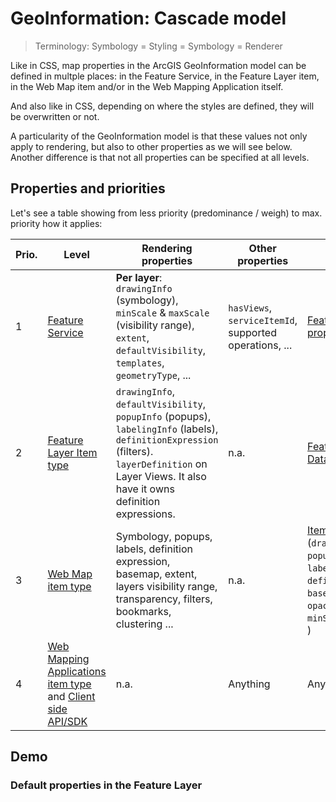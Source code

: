 # GeoInformation: Cascade model

> Terminology: Symbology = Styling = Symbology = Renderer

Like in CSS, map properties in the ArcGIS GeoInformation model can be defined in multple places: in the Feature Service, in the Feature Layer item, in the Web Map item and/or in the Web Mapping Application itself.

And also like in CSS, depending on where the styles are defined, they will be overwritten or not.

A particularity of the GeoInformation model is that these values not only apply to rendering, but also to other properties as we will see below. Another difference is that not all properties can be specified at all levels.

## Properties and priorities

Let's see a table showing from less priority (predominance / weigh) to max. priority how it applies:

|Prio.|Level|Rendering properties|Other properties|Examples|
|---|---|---|---|---|
|1|[Feature Service](https://services.arcgis.com/P3ePLMYs2RVChkJx/arcgis/rest/services/ACS_Poverty_by_Age_Boundaries/FeatureServer)|**Per layer**:  `drawingInfo` (symbology), `minScale` & `maxScale` (visibility range), `extent`, `defaultVisibility`, `templates`, `geometryType`, ...|`hasViews`, `serviceItemId`, supported operations, ... |[Feature layer properties](https://services.arcgis.com/P3ePLMYs2RVChkJx/arcgis/rest/services/ACS_Poverty_by_Age_Boundaries/FeatureServer/0?f=json)
|2|[Feature Layer Item type](https://www.arcgis.com/home/item.html?id=195e039565ee42fbbefbcc2708bc7e26#visualize)| `drawingInfo`, `defaultVisibility`, `popupInfo` (popups), `labelingInfo` (labels), `definitionExpression` (filters).<br> `layerDefinition` on Layer Views. It also have it owns definition expressions.|n.a.|[Feature Layer Item Data](https://www.arcgis.com/sharing/rest/content/items/195e039565ee42fbbefbcc2708bc7e26/data?f=json)
|3|[Web Map item type](https://geogeeks.maps.arcgis.com/home/webmap/viewer.html?webmap=2ba230842b164b53acaa05df211c36de)|Symbology, popups, labels, definition expression, basemap, extent, layers visibility range, transparency, filters, bookmarks, clustering ...|n.a.|[Item data](https://geogeeks.maps.arcgis.com/sharing/rest/content/items/2ba230842b164b53acaa05df211c36de/data?f=json) (`drawingInfo`, `popupInfo`, `labelingInfo`, `definitionExpression`, `baseMapLayers`, `opacity`, `bookmarks`, `minScale`, `maxScale`, ... )
|4|[Web Mapping Applications item type](#) and [Client side API/SDK](#)|n.a.|Anything|Anything|

## Demo

### Default properties in the Feature Layer

